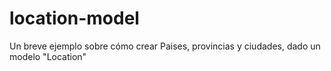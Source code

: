 # location-model
Un breve ejemplo sobre cómo crear Paises, provincias y ciudades, dado un modelo "Location"

